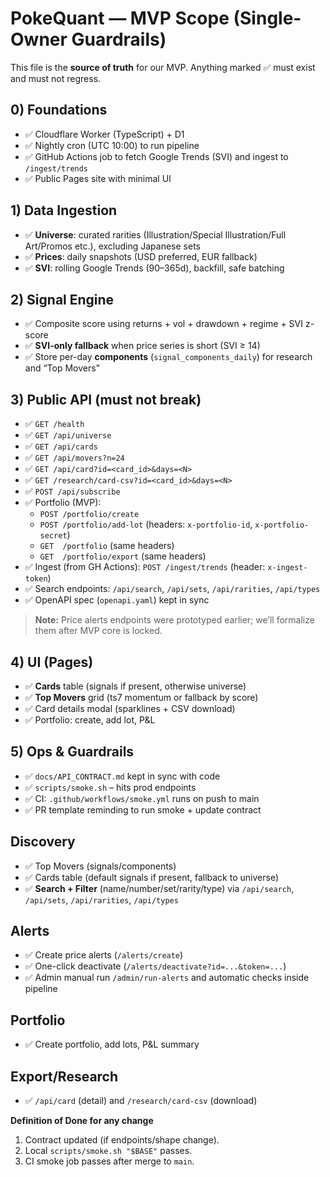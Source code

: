 # PokeQuant — MVP Scope (Single-Owner Guardrails)

This file is the **source of truth** for our MVP. Anything marked ✅ must exist and must not regress.

## 0) Foundations
- ✅ Cloudflare Worker (TypeScript) + D1
- ✅ Nightly cron (UTC 10:00) to run pipeline
- ✅ GitHub Actions job to fetch Google Trends (SVI) and ingest to `/ingest/trends`
- ✅ Public Pages site with minimal UI

## 1) Data Ingestion
- ✅ **Universe**: curated rarities (Illustration/Special Illustration/Full Art/Promos etc.), excluding Japanese sets
- ✅ **Prices**: daily snapshots (USD preferred, EUR fallback)
- ✅ **SVI**: rolling Google Trends (90–365d), backfill, safe batching

## 2) Signal Engine
- ✅ Composite score using returns + vol + drawdown + regime + SVI z-score
- ✅ **SVI-only fallback** when price series is short (SVI ≥ 14)
- ✅ Store per-day **components** (`signal_components_daily`) for research and “Top Movers”

## 3) Public API (must not break)
- ✅ `GET /health`
- ✅ `GET /api/universe`
- ✅ `GET /api/cards`
- ✅ `GET /api/movers?n=24`
- ✅ `GET /api/card?id=<card_id>&days=<N>`
- ✅ `GET /research/card-csv?id=<card_id>&days=<N>`
- ✅ `POST /api/subscribe`
- ✅ Portfolio (MVP):
  - `POST /portfolio/create`
  - `POST /portfolio/add-lot` (headers: `x-portfolio-id`, `x-portfolio-secret`)
  - `GET  /portfolio` (same headers)
  - `GET  /portfolio/export` (same headers)
- ✅ Ingest (from GH Actions): `POST /ingest/trends` (header: `x-ingest-token`)
- ✅ Search endpoints: `/api/search`, `/api/sets`, `/api/rarities`, `/api/types`
- ✅ OpenAPI spec (`openapi.yaml`) kept in sync

> **Note:** Price alerts endpoints were prototyped earlier; we’ll formalize them after MVP core is locked.

## 4) UI (Pages)
- ✅ **Cards** table (signals if present, otherwise universe)
- ✅ **Top Movers** grid (ts7 momentum or fallback by score)
- ✅ Card details modal (sparklines + CSV download)
- ✅ Portfolio: create, add lot, P&L

## 5) Ops & Guardrails
- ✅ `docs/API_CONTRACT.md` kept in sync with code
- ✅ `scripts/smoke.sh` – hits prod endpoints
- ✅ CI: `.github/workflows/smoke.yml` runs on push to main
- ✅ PR template reminding to run smoke + update contract

## Discovery
- ✅ Top Movers (signals/components)
- ✅ Cards table (default signals if present, fallback to universe)
- ✅ **Search + Filter** (name/number/set/rarity/type) via `/api/search`, `/api/sets`, `/api/rarities`, `/api/types`

## Alerts
- ✅ Create price alerts (`/alerts/create`)
- ✅ One-click deactivate (`/alerts/deactivate?id=...&token=...`)
- ✅ Admin manual run `/admin/run-alerts` and automatic checks inside pipeline

## Portfolio
- ✅ Create portfolio, add lots, P&L summary

## Export/Research
- ✅ `/api/card` (detail) and `/research/card-csv` (download)

**Definition of Done for any change**
1. Contract updated (if endpoints/shape change).
2. Local `scripts/smoke.sh "$BASE"` passes.
3. CI smoke job passes after merge to `main`.

